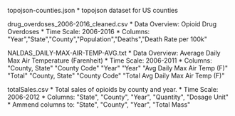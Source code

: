topojson-counties.json
    * topojson dataset for US counties

drug_overdoses_2006-2016_cleaned.csv
    * Data Overview: Opioid Drug Overdoses
    * Time Scale: 2006-2016
    * Columns: "Year","State","County","Population","Deaths","Death Rate per 100k"

NALDAS_DAILY-MAX-AIR-TEMP-AVG.txt
    * Data Overview: Average Daily Max Air Temperature (Farenheit)
    * Time Scale: 2006-2011
    * Columns: "County, State" "County Code" "Year" "Year" "Avg Daily Max Air Temp (F)"
               "Total" "County, State" "County Code" "Total Avg Daily Max Air Temp (F)"

totalSales.csv
    * Total sales of opioids by county and year.
    * Time Scale: 2006-2012
    * Columns: "State", "County", "Year", "Quantity", "Dosage Unit"
    * Ammend columns to: "State", "County", "Year", "Total Mass"
